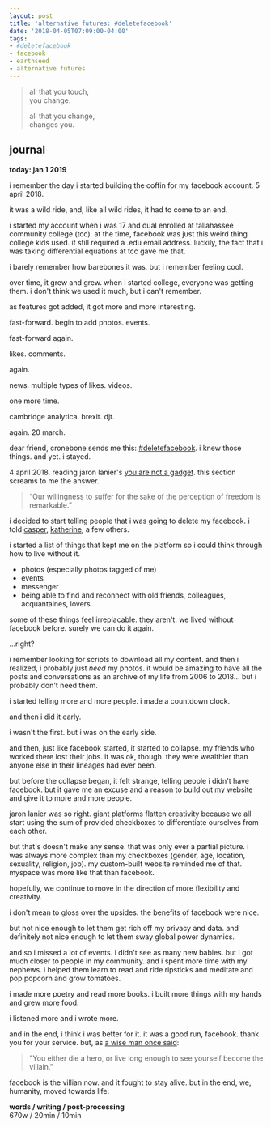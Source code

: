 ```yaml
---
layout: post
title: 'alternative futures: #deletefacebook'
date: '2018-04-05T07:09:00-04:00'
tags:
- #deletefacebook
- facebook
- earthseed
- alternative futures
--- 
```


> all that you touch,  
> you change. 
>
> all that you change,  
> changes you. 

## journal

**today: jan 1 2019**

i remember the day i started building the coffin for my facebook account. 5 april 2018. 

it was a wild ride, and, like all wild rides, it had to come to an end. 

i started my account when i was 17 and dual enrolled at tallahassee community college (tcc). at the time, facebook was just this weird thing college kids used. it still required a .edu email address. luckily, the fact that i was taking differential equations at tcc gave me that. 

i barely remember how barebones it was, but i remember feeling cool.

over time, it grew and grew. when i started college, everyone was getting them. i don't think we used it much, but i can't remember. 

as features got added, it got more and more interesting. 

fast-forward. begin to add photos. events. 

fast-forward again. 

likes. comments.

again. 

news. multiple types of likes. videos. 

one more time.

cambridge analytica. brexit. djt. 

again. 20 march. 

dear friend, cronebone sends me this: [#deletefacebook](https://techcrunch.com/2018/03/19/deletefacebook/). i knew those things. and yet. i stayed. 

4 april 2018. reading jaron lanier's [you are not a gadget](https://www.goodreads.com/book/show/6683549-you-are-not-a-gadget). this section screams to me the answer. 

> “Our willingness to suffer for the sake of the perception of freedom is remarkable.” 

i decided to start telling people that i was going to delete my facebook. i told [casper](http://www.caspertk.com/), [katherine](https://kerclay.com/), a few others. 

i started a list of things that kept me on the platform so i could think through how to live without it. 

* photos (especially photos tagged of me)
* events
* messenger
* being able to find and reconnect with old friends, colleagues, acquantaines, lovers. 

some of these things feel irreplacable. they aren't. we lived without facebook before. surely we can do it again. 

...right? 

i remember looking for scripts to download all my content. and then i realized, i probably just *need* my photos. it would be amazing to have all the posts and conversations as an archive of my life from 2006 to 2018... but i probably don't need them. 

i started telling more and more people. i made a countdown clock. 

and then i did it early. 

i wasn't the first. but i was on the early side. 

and then, just like facebook started, it started to collapse. my friends who worked there lost their jobs. it was ok, though. they were wealthier than anyone else in their lineages had ever been. 

but before the collapse began, it felt strange, telling people i didn't have facebook. but it gave me an excuse and a reason to build out [my website](http://www.lawrencebarrinerii.com/) and give it to more and more people. 

jaron lanier was so right. giant platforms flatten creativity because we all start using the sum of provided checkboxes to differentiate ourselves from each other. 

but that's doesn't make any sense. that was only ever a partial picture. i was always more complex than my checkboxes (gender, age, location, sexuality, religion, job). my custom-built website reminded me of that. myspace was more like that than facebook. 

hopefully, we continue to move in the direction of more flexibility and creativity. 

i don't mean to gloss over the upsides. the benefits of facebook were nice.

but not nice enough to let them get rich off my privacy and data. and definitely not nice enough to let them sway global power dynamics. 

and so i missed a lot of events. i didn't see as many new babies. but i got much closer to people in my community. and i spent more time with my nephews. i helped them learn to read and ride ripsticks and meditate and pop popcorn and grow tomatoes. 

i made more poetry and read more books. i built more things with my hands and grew more food. 

i listened more and i wrote more. 

and in the end, i think i was better for it. it was a good run, facebook. thank you for your service. but, as [a wise man once said](https://www.urbandictionary.com/define.php?term=You%20either%20die%20a%20hero%2C%20or%20live%20long%20enough%20to%20see%20yourself%20become%20the%20villain.):

> "You either die a hero, or live long enough to see yourself become the villain."

facebook is the villian now. and it fought to stay alive. but in the end, we, humanity, moved towards life. 

<!-- hyperlink bank -->


<!-- &#042; = asterisk -->
<!-- &#039; = single quote '-->

**words / writing / post-processing**  
670w / 20min / 10min